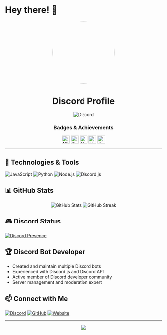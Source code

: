 # Hey there! 👋

<div align="center">
  <img src="[https://media.discordapp.net/attachments/1359148271536312440/1363971117856854187/7eed40114f111eb2893284859b7163ac.png](https://media.discordapp.net/attachments/1359148271536312440/1363971117856854187/7eed40114f111eb2893284859b7163ac.png?ex=6807f897&is=6806a717&hm=66db5612aa10de5cbe1fcd9d8efd807becb8106e95687ce0663bcac08dbd1941&=&format=webp&quality=lossless)" width="200" height="200" style="border-radius:50%"/>
  
  # Discord Profile

  ![Discord](https://img.shields.io/badge/Discord-YourName%231234-5865F2?style=for-the-badge&logo=discord&logoColor=white)
  
  ### Badges & Achievements
  <p align="center">
    <img src="https://github.com/Anoyomouse/IntegerScalingDemo/blob/master/dc-badges/nitro.png?raw=true" alt="Nitro" width="25"/>
    <img src="https://github.com/Anoyomouse/IntegerScalingDemo/blob/master/dc-badges/boost.png?raw=true" alt="Server Boosting" width="25"/>
    <img src="https://github.com/Anoyomouse/IntegerScalingDemo/blob/master/dc-badges/developer.png?raw=true" alt="Verified Developer" width="25"/>
    <img src="https://github.com/Anoyomouse/IntegerScalingDemo/blob/master/dc-badges/hypesquad_balance.png?raw=true" alt="HypeSquad Balance" width="25"/>
    <img src="https://github.com/Anoyomouse/IntegerScalingDemo/blob/master/dc-badges/active_developer.png?raw=true" alt="Active Developer" width="25"/>
  </p>
</div>

---

## 🔧 Technologies & Tools

![JavaScript](https://img.shields.io/badge/JavaScript-F7DF1E?style=for-the-badge&logo=javascript&logoColor=black)
![Python](https://img.shields.io/badge/Python-3776AB?style=for-the-badge&logo=python&logoColor=white)
![Node.js](https://img.shields.io/badge/Node.js-43853D?style=for-the-badge&logo=node.js&logoColor=white)
![Discord.js](https://img.shields.io/badge/Discord.js-5865F2?style=for-the-badge&logo=discord&logoColor=white)

## 📊 GitHub Stats

<div align="center">
  <img src="https://github-readme-stats.vercel.app/api?username=YOURUSERNAME&show_icons=true&theme=radical" alt="GitHub Stats" />
  <img src="https://github-readme-streak-stats.herokuapp.com/?user=YOURUSERNAME&theme=radical" alt="GitHub Streak" />
</div>

## 🎮 Discord Status

[![Discord Presence](https://lanyard.cnrad.dev/api/YOUR_DISCORD_ID)](https://discord.com/users/YOUR_DISCORD_ID)

## 🏆 Discord Bot Developer

- Created and maintain multiple Discord bots
- Experienced with Discord.js and Discord API
- Active member of Discord developer community
- Server management and moderation expert

## 📫 Connect with Me

[![Discord](https://img.shields.io/badge/Discord-Add_Me-5865F2?style=for-the-badge&logo=discord&logoColor=white)](https://discord.com/users/YOUR_DISCORD_ID)
[![GitHub](https://img.shields.io/badge/GitHub-Follow-181717?style=for-the-badge&logo=github&logoColor=white)](https://github.com/YOURUSERNAME)
[![Website](https://img.shields.io/badge/Website-Visit-FF7139?style=for-the-badge&logo=Firefox-Browser&logoColor=white)](https://your-website.com)

---

<div align="center">
  <img src="https://capsule-render.vercel.app/api?type=waving&color=gradient&height=100&section=footer"/>
</div>
